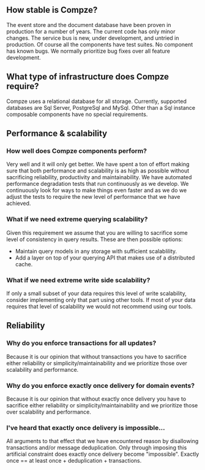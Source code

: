 ## How stable is Compze?
The event store and the document database have been proven in production for a number of years. The current code has only minor changes. The service bus is new, under development, and untried in production. Of course all the components have test suites. No component has known bugs. We normally prioritize bug fixes over all feature development.

## What type of infrastructure does Compze require?
Compze uses a relational database for all storage. Currently, supported databases are Sql Server, PostgreSql and MySql. Other than a Sql instance composable components have no special requirements.

## Performance & scalability

### How well does Compze components perform?
Very well and it will only get better. We have spent a ton of effort making sure that both performance and scalability is as high as possible without sacrificing reliability, productivity and maintainability. We have automated performance degradation tests that run continuously as we develop. We continuously look for ways to make things even faster and as we do we adjust the tests to require the new level of performance that we have achieved.

### What if we need extreme querying scalability?
Given this requirement we assume that you are willing to sacrifice some level of consistency in query results. These are then possible options:
* Maintain query models in any storage with sufficient scalablility.
* Add a layer on top of your querying API that makes use of a distributed cache.

### What if we need extreme write side scalability?
If only a small subset of your data requires this level of write scalability, consider implementing only that part using other tools. If most of your data requires that level of scalability we would not recommend using our tools.

## Reliability

### Why do you enforce transactions for all updates?
Because it is our opinion that without transactions you have to sacrifice either reliability or simplicity/maintainability and we prioritize those over scalability and performance.

### Why do you enforce exactly once delivery for domain events?
Because it is our opinion that without exactly once delivery you have to sacrifice either reliability or simplicity/maintainability and we prioritize those over scalability and performance.

### I've heard that exactly once delivery is impossible...
All arguments to that effect that we have encountered reason by disallowing transactions and/or message deduplication. Only through imposing this artificial constraint does exactly once delivery become "impossible". Exactly once  == at least once + deduplication + transactions.

